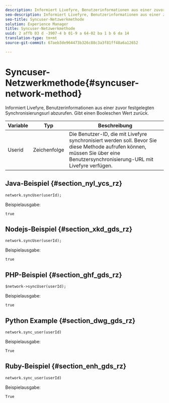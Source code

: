 ```yaml
---
description: Informiert Livefyre, Benutzerinformationen aus einer zuvor festgelegten Synchronisierungsurl abzurufen. Gibt einen Booleschen Wert zurück.
seo-description: Informiert Livefyre, Benutzerinformationen aus einer zuvor festgelegten Synchronisierungsurl abzurufen. Gibt einen Booleschen Wert zurück.
seo-title: Syncuser-Netzwerkmethode
solution: Experience Manager
title: Syncuser-Netzwerkmethode
uuid: 2 affb 03 d -3907-4 b 01-9 a 64-02 ba 1 b 6 da 14
translation-type: tm+mt
source-git-commit: 67aeb3de964473b326c88c3a3f81ff48a6a12652

---
```



# Syncuser-Netzwerkmethode{#syncuser-network-method}

Informiert Livefyre, Benutzerinformationen aus einer zuvor festgelegten Synchronisierungsurl abzurufen. Gibt einen Booleschen Wert zurück.

| Variable | Typ | Beschreibung |
|--- |--- |--- |
| Userid | Zeichenfolge | Die Benutzer-ID, die mit Livefyre synchronisiert werden soll. Bevor Sie diese Methode aufrufen können, müssen Sie über eine Benutzersynchronisierung-URL mit Livefyre verfügen. |

## Java-Beispiel {#section_nyl_ycs_rz}

```
network.syncUser(userId); 
```

Beispielausgabe:

```
true
```

## Nodejs-Beispiel {#section_xkd_gds_rz}

```
network.syncUser(userId); 
```

Beispielausgabe:

```
true
```

## PHP-Beispiel {#section_ghf_gds_rz}

```
$network->syncUser(userId); 
```

Beispielausgabe:

```
true
```

## Python Example {#section_dwg_gds_rz}

```
network.sync_user(userId) 
```

Beispielausgabe:

```
True
```

## Ruby-Beispiel {#section_enh_gds_rz}

```
network.sync_user(userId) 
```

Beispielausgabe:

```
True
```
